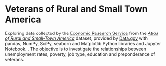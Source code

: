 # Veterans of Rural and Small Town America
Exploring data collected by the [Economic Research Service](https://ers.usda.gov/) from the *[Atlas of Rural and Small-Town America](https://www.ers.usda.gov/data-products/atlas-of-rural-and-small-town-america/)* dataset, provided by [Data.gov](https://data.gov/) with pandas, NumPy, SciPy, seaborn and Matplotlib Python libraries and Jupyter Notebook. 
. The objective is to investigate the relationships between unemployment rates, poverty, job type, education and preponderance of veterans.

